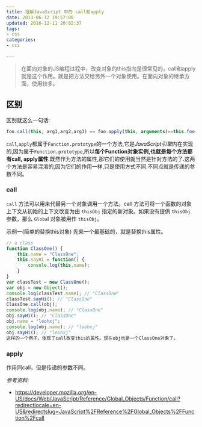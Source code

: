 ```yaml
---
title: 理解JavaScript 中的 call和apply
date: 2013-06-12 19:57:00
updated: 2016-12-11 20:02:37
tags: 
- css
categories: 
- css

---
```

> 在面向对象的JS编程过程中，改变对象的this指向是很常见的，call和apply就是这个作用。就是把方法交给另外一个对象使用。在面向对象的继承方面，使用较多。

## 区别
区别就这么一句话:

```javascript
foo.call(this, arg1,arg2,arg3) == foo.apply(this, arguments)==this.foo(arg1, arg2, arg3)
```
`call`,`apply`都属于`Function.prototype`的一个方法,它是*JavaScript引擎*内在实现的,因为属于`Function.prototype`,所以**每个Function对象实例,也就是每个方法都有call, apply属性**.既然作为方法的属性,那它们的使用就当然是针对方法的了.这两个方法是容易混淆的,因为它们的作用一样,只是使用方式不同.不同点就是传递的参数不同。


<!--more-->


### call
`call` 方法可以用来代替另一个对象调用一个方法。call 方法可将一个函数的对象上下文从初始的上下文改变为由 `thisObj` 指定的新对象。如果没有提供 `thisObj` 参数，那么 `Globa`l 对象被用作 `thisObj`。

示例一(简单的替换this对象)
先来一个最基础的，就是替换this属性。

```javascript
// a class
function ClassOne() {
    this.name = "ClassOne";
    this.sayHi = function() {
        console.log(this.name);
    }
}
var classTest = new ClassOne();
var obj = new Object();
console.log(classTest.name); // "ClassOne"
classTest.sayHi(); // "ClassOne"
ClassOne.call(obj);
console.log(obj.name); // "ClassOne"
obj.sayHi(); // "ClassOne"
obj.name = "leohxj";
console.log(obj.name); // "leohxj"
obj.sayHi(); // "leohxj"
这样的一个例子，体现了call改变this的属性。现在obj也是一个ClassOne对象了。
```
### apply
作用同call，但是传递的参数不同。

*参考资料:*

 - https://developer.mozilla.org/en-US/docs/Web/JavaScript/Reference/Global_Objects/Function/call?redirectlocale=en-US&redirectslug=JavaScript%2FReference%2FGlobal_Objects%2FFunction%2Fcall